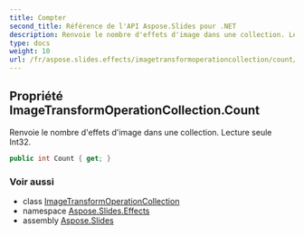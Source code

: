 ```yaml
---
title: Compter
second_title: Référence de l'API Aspose.Slides pour .NET
description: Renvoie le nombre d'effets d'image dans une collection. Lecture seule Int32.
type: docs
weight: 10
url: /fr/aspose.slides.effects/imagetransformoperationcollection/count/
---
```


## Propriété ImageTransformOperationCollection.Count

Renvoie le nombre d'effets d'image dans une collection. Lecture seule Int32.

```csharp
public int Count { get; }
```

### Voir aussi

* class [ImageTransformOperationCollection](../../imagetransformoperationcollection)
* namespace [Aspose.Slides.Effects](../../imagetransformoperationcollection)
* assembly [Aspose.Slides](../../../)

<!-- NE PAS ÉDITER : généré par xmldocmd pour Aspose.Slides.dll -->